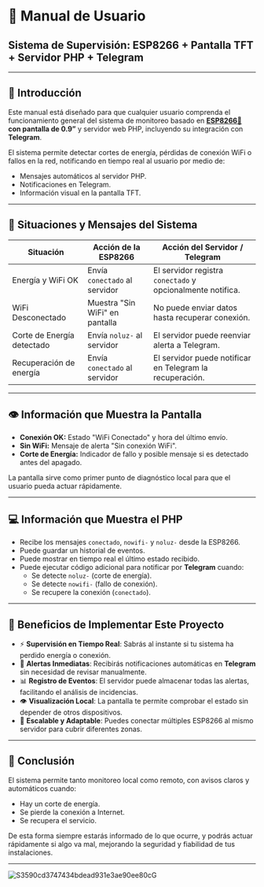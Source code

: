 # 📘 Manual de Usuario
## Sistema de Supervisión: ESP8266 + Pantalla TFT + Servidor PHP + Telegram

---

## 🤖 Introducción

Este manual está diseñado para que cualquier usuario comprenda el funcionamiento general del sistema de monitoreo basado en **[ESP8266🔗](https://es.aliexpress.com/item/1005008285868316.html?spm=a2g0o.order_list.order_list_main.15.5ad3194dwJRqke&gatewayAdapt=glo2esp) con pantalla de 0.9”** y servidor web PHP, incluyendo su integración con **Telegram**.

El sistema permite detectar cortes de energía, pérdidas de conexión WiFi o fallos en la red, notificando en tiempo real al usuario por medio de:
- Mensajes automáticos al servidor PHP.
- Notificaciones en Telegram.
- Información visual en la pantalla TFT.

---

## 🏢 Situaciones y Mensajes del Sistema

| Situación                   | Acción de la ESP8266            | Acción del Servidor / Telegram |
|-----------------------------|---------------------------------|---------------------------------|
| Energía y WiFi OK          | Envía `conectado` al servidor   | El servidor registra `conectado` y opcionalmente notifica. |
| WiFi Desconectado           | Muestra "Sin WiFi" en pantalla  | No puede enviar datos hasta recuperar conexión. |
| Corte de Energía detectado  | Envía `noluz-` al servidor      | El servidor puede reenviar alerta a Telegram. |
| Recuperación de energía     | Envía `conectado` al servidor   | El servidor puede notificar en Telegram la recuperación. |

---

## 👁️ Información que Muestra la Pantalla

- **Conexión OK:** Estado "WiFi Conectado" y hora del último envío.
- **Sin WiFi:** Mensaje de alerta "Sin conexión WiFi".
- **Corte de Energía:** Indicador de fallo y posible mensaje si es detectado antes del apagado.

La pantalla sirve como primer punto de diagnóstico local para que el usuario pueda actuar rápidamente.

---

## 💻 Información que Muestra el PHP

- Recibe los mensajes `conectado`, `nowifi-` y `noluz-` desde la ESP8266.
- Puede guardar un historial de eventos.
- Puede mostrar en tiempo real el último estado recibido.
- Puede ejecutar código adicional para notificar por **Telegram** cuando:
  - Se detecte `noluz-` (corte de energía).
  - Se detecte `nowifi-` (fallo de conexión).
  - Se recupere la conexión (`conectado`).

---

## 🚀 Beneficios de Implementar Este Proyecto

- ⚡ **Supervisión en Tiempo Real**: Sabrás al instante si tu sistema ha perdido energía o conexión.
- 🚨 **Alertas Inmediatas**: Recibirás notificaciones automáticas en **Telegram** sin necesidad de revisar manualmente.
- 📊 **Registro de Eventos**: El servidor puede almacenar todas las alertas, facilitando el análisis de incidencias.
- 👁️ **Visualización Local**: La pantalla te permite comprobar el estado sin depender de otros dispositivos.
- 🔗 **Escalable y Adaptable**: Puedes conectar múltiples ESP8266 al mismo servidor para cubrir diferentes zonas.

---

## 🧪 Conclusión

El sistema permite tanto monitoreo local como remoto, con avisos claros y automáticos cuando:
- Hay un corte de energía.
- Se pierde la conexión a Internet.
- Se recupera el servicio.

De esta forma siempre estarás informado de lo que ocurre, y podrás actuar rápidamente si algo va mal, mejorando la seguridad y fiabilidad de tus instalaciones.

---

![S3590cd3747434bdead931e3ae90ee80cG](https://github.com/user-attachments/assets/cd0fb5c5-eac9-45aa-8296-2266bb9888d3)

